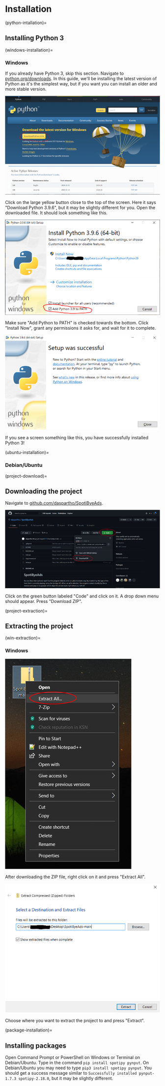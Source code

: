 # Installation

(python-intallation)=
## Installing Python 3

(windows-installation)=
### Windows

If you already have Python 3, skip this section. Navigate to [python.org/downloads](https://www.python.org/downloads/). In this guide, we'll be installing the latest version of Python as it's the simplest way, but if you want you can install an older and more stable version.

![python-download](img/win-python-download.png)

Click on the large yellow button close to the top of the screen. Here it says "Download Python 3.9.6", but it may be slightly different for you.
Open the downloaded file. It should look something like this.


![python-install](img/win-python-install.png)

Make sure "Add Python to PATH" is checked towards the bottom. Click "Install Now", grant any permissions it asks for, and wait for it to complete.

![python-install-success](img/win-python-install-success.png)

If you see a screen something like this, you have successfully installed Python 3!

(ubuntu-installation)=
### Debian/Ubuntu


(project-download)=
## Downloading the project

Navigate to [github.com/daspartho/SpotiByeAds](https://www.github.com/daspartho/SpotiByeAds).

![gh-download](img/gh-download.png)

Click on the green button labeled "Code" and click on it. A drop down menu should appear. Press "Download ZIP".


(project-extraction)=
## Extracting the project

(win-extraction)=
### Windows
![extract-zip-1](img/win-extract-zip-1.png)

After downloading the ZIP file, right click on it and press "Extract All".

![extract-zip-2](img/win-extract-zip-2.png)

Choose where you want to extract the project to and press "Extract".

(package-installation)=
## Installing packages

Open Command Prompt or PowerShell on Windows or Terminal on Debian/Ubuntu. Type in the command `pip install spotipy pynput`. On Debian/Ubuntu you may need to type `pip3 install spotipy pynput`.
You should get a success message similar to `Successfully installed pynput-1.7.3 spotipy-2.18.0`, but it may be slightly different.

